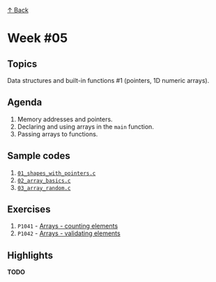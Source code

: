 [↑ Back](../README.md)

# Week #05

## Topics

Data structures and built-in functions #1 (pointers, 1D numeric arrays).

## Agenda

1. Memory addresses and pointers.
2. Declaring and using arrays in the `main` function.
3. Passing arrays to functions.

## Sample codes

1. [`01_shapes_with_pointers.c`](./samples/01_shapes_with_pointers.c)
2. [`02_array_basics.c`](./samples/02_array_basics.c)
3. [`03_array_random.c`](./samples/03_array_random.c)

## Exercises

1. `P1041` - [Arrays - counting elements](./exercises/P1041/README.md)
1. `P1042` - [Arrays - validating elements](./exercises/P1042/README.md)

## Highlights

**TODO**